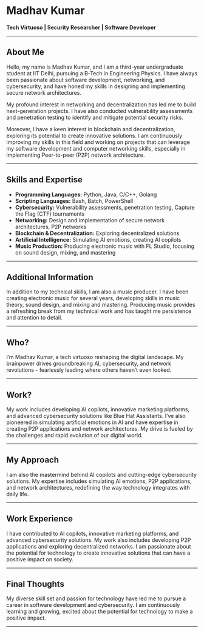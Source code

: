 # Madhav Kumar

**Tech Virtuoso | Security Researcher | Software Developer**

---

## About Me

Hello, my name is Madhav Kumar, and I am a third-year undergraduate student at IIT Delhi, pursuing a B-Tech in Engineering Physics. I have always been passionate about software development, networking, and cybersecurity, and have honed my skills in designing and implementing secure network architectures.

My profound interest in networking and decentralization has led me to build next-generation projects. I have also conducted vulnerability assessments and penetration testing to identify and mitigate potential security risks.

Moreover, I have a keen interest in blockchain and decentralization, exploring its potential to create innovative solutions. I am continuously improving my skills in this field and working on projects that can leverage my software development and computer networking skills, especially in implementing Peer-to-peer (P2P) network architecture.

---

## Skills and Expertise

-   **Programming Languages:** Python, Java, C/C++, Golang
-   **Scripting Languages:** Bash, Batch, PowerShell
-   **Cybersecurity:** Vulnerability assessments, penetration testing, Capture the Flag (CTF) tournaments
-   **Networking:** Design and implementation of secure network architectures, P2P networks
-   **Blockchain & Decentralization:** Exploring decentralized solutions
-   **Artificial Intelligence:** Simulating AI emotions, creating AI copilots
-   **Music Production:** Producing electronic music with FL Studio, focusing on sound design, mixing, and mastering

---

## Additional Information

In addition to my technical skills, I am also a music producer. I have been creating electronic music for several years, developing skills in music theory, sound design, and mixing and mastering. Producing music provides a refreshing break from my technical work and has taught me persistence and attention to detail.

---

## Who?

I’m Madhav Kumar, a tech virtuoso reshaping the digital landscape. My brainpower drives groundbreaking AI, cybersecurity, and network revolutions - fearlessly leading where others haven’t even looked.

---

## Work?

My work includes developing AI copilots, innovative marketing platforms, and advanced cybersecurity solutions like Blue Hat Assistants. I’ve also pioneered in simulating artificial emotions in AI and have expertise in creating P2P applications and network architectures. My drive is fueled by the challenges and rapid evolution of our digital world.

---

## My Approach

I am also the mastermind behind AI copilots and cutting-edge cybersecurity solutions. My expertise includes simulating AI emotions, P2P applications, and network architectures, redefining the way technology integrates with daily life.

---

## Work Experience

I have contributed to AI copilots, innovative marketing platforms, and advanced cybersecurity solutions. My work also includes developing P2P applications and exploring decentralized networks. I am passionate about the potential for technology to create innovative solutions that can have a positive impact on society.

---

## Final Thoughts

My diverse skill set and passion for technology have led me to pursue a career in software development and cybersecurity. I am continuously learning and growing, excited about the potential for technology to make a positive impact.

---
